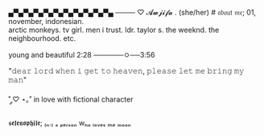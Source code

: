 ▄▀▄▀▄▀▄▀▄▀▄▀▄▀▄▀▄▀▄▀▄ ──── 
‎♡ 𝓐𝔀𝓳𝓲𝓯𝓪 . (she/her) # 𝔞𝔟𝔬𝔲𝔱 𝔪𝔢; 01, november, indonesian.  
arctic monkeys. tv girl. men i trust. ldr.  taylor s. the weeknd. the neighbourhood. etc.     

young and beautiful 
2:28 ──────ㅇ──3:56               

&quot;𝚍𝚎𝚊𝚛 𝚕𝚘𝚛𝚍 𝚠𝚑𝚎𝚗 𝚒 𝚐𝚎𝚝 𝚝𝚘 𝚑𝚎𝚊𝚟𝚎𝚗, 𝚙𝚕𝚎𝚊𝚜𝚎 𝚕𝚎𝚝 𝚖𝚎 𝚋𝚛𝚒𝚗𝚐 𝚖𝚢 𝚖𝚊𝚗&quot;  

˚ ༘♡ ⋆｡˚ in love with fictional character              

𝖘𝖊𝖑𝖊𝖓𝖔𝖕𝖍𝖎𝖑𝖊; ₍ₙ.₎ ₐ ₚₑᵣₛₒₙ wₕₒ ₗₒᵥₑₛ ₜₕₑ ₘₒₒₙ  



